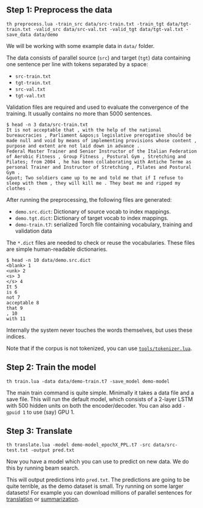 ## Step 1: Preprocess the data

```
th preprocess.lua -train_src data/src-train.txt -train_tgt data/tgt-train.txt -valid_src data/src-val.txt -valid_tgt data/tgt-val.txt -save_data data/demo
```

We will be working with some example data in `data/` folder.

The data consists of parallel source (`src`) and target (`tgt`) data containing one sentence per line with tokens separated by a space:

* `src-train.txt`
* `tgt-train.txt`
* `src-val.txt`
* `tgt-val.txt`

Validation files are required and used to evaluate the convergence of the training. It usually contains no more than 5000 sentences.

```text
$ head -n 3 data/src-train.txt
It is not acceptable that , with the help of the national bureaucracies , Parliament &apos;s legislative prerogative should be made null and void by means of implementing provisions whose content , purpose and extent are not laid down in advance .
Federal Master Trainer and Senior Instructor of the Italian Federation of Aerobic Fitness , Group Fitness , Postural Gym , Stretching and Pilates; from 2004 , he has been collaborating with Antiche Terme as personal Trainer and Instructor of Stretching , Pilates and Postural Gym .
&quot; Two soldiers came up to me and told me that if I refuse to sleep with them , they will kill me . They beat me and ripped my clothes .
```

After running the preprocessing, the following files are generated:

* `demo.src.dict`: Dictionary of source vocab to index mappings.
* `demo.tgt.dict`: Dictionary of target vocab to index mappings.
* `demo-train.t7`: serialized Torch file containing vocabulary, training and validation data

The `*.dict` files are needed to check or reuse the vocabularies. These files are simple human-readable dictionaries.

```text
$ head -n 10 data/demo.src.dict
<blank> 1
<unk> 2
<s> 3
</s> 4
It 5
is 6
not 7
acceptable 8
that 9
, 10
with 11
```

Internally the system never touches the words themselves, but uses these indices.

Note that if the corpus is not tokenized, you can use [`tools/tokenizer.lua`](https://github.com/OpenNMT/OpenNMT/tree/master/tools#tokenization).

## Step 2: Train the model

```
th train.lua -data data/demo-train.t7 -save_model demo-model
```

The main train command is quite simple. Minimally it takes a data file
and a save file.  This will run the default model, which consists of a
2-layer LSTM with 500 hidden units on both the encoder/decoder. You
can also add `-gpuid 1` to use (say) GPU 1.

## Step 3: Translate

```
th translate.lua -model demo-model_epochX_PPL.t7 -src data/src-test.txt -output pred.txt
```

Now you have a model which you can use to predict on new data. We do this by running beam search.

This will output predictions into `pred.txt`. The predictions are going to be quite terrible,
as the demo dataset is small. Try running on some larger datasets! For example you can download
millions of parallel sentences for [translation](http://www.statmt.org/wmt16/translation-task.html)
or [summarization](https://github.com/harvardnlp/sent-summary).
